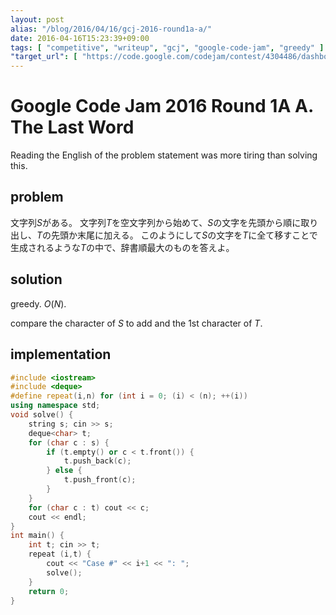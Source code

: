 ```yaml
---
layout: post
alias: "/blog/2016/04/16/gcj-2016-round1a-a/"
date: 2016-04-16T15:23:39+09:00
tags: [ "competitive", "writeup", "gcj", "google-code-jam", "greedy" ]
"target_url": [ "https://code.google.com/codejam/contest/4304486/dashboard#s=p0" ]
---
```


# Google Code Jam 2016 Round 1A A. The Last Word

Reading the English of the problem statement was more tiring than solving this.

## problem

文字列$S$がある。
文字列$T$を空文字列から始めて、$S$の文字を先頭から順に取り出し、$T$の先頭か末尾に加える。
このようにして$S$の文字を$T$に全て移すことで生成されるような$T$の中で、辞書順最大のものを答えよ。

## solution

greedy. $O(N)$.

compare the character of $S$ to add and the 1st character of $T$.

## implementation

``` c++
#include <iostream>
#include <deque>
#define repeat(i,n) for (int i = 0; (i) < (n); ++(i))
using namespace std;
void solve() {
    string s; cin >> s;
    deque<char> t;
    for (char c : s) {
        if (t.empty() or c < t.front()) {
            t.push_back(c);
        } else {
            t.push_front(c);
        }
    }
    for (char c : t) cout << c;
    cout << endl;
}
int main() {
    int t; cin >> t;
    repeat (i,t) {
        cout << "Case #" << i+1 << ": ";
        solve();
    }
    return 0;
}
```
